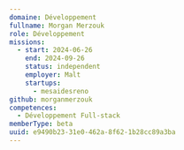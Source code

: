 ```yaml
---
domaine: Développement
fullname: Morgan Merzouk
role: Développement
missions:
  - start: 2024-06-26
    end: 2024-09-26
    status: independent
    employer: Malt
    startups:
      - mesaidesreno
github: morganmerzouk
competences:
  - Développement Full-stack
memberType: beta
uuid: e9490b23-31e0-462a-8f62-1b28cc89a3ba
---
```

